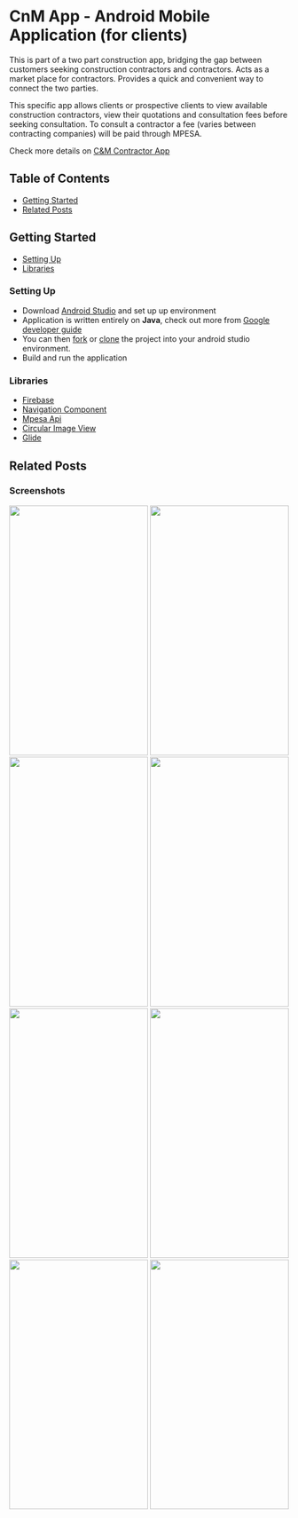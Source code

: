 # CnM App - Android Mobile Application (for clients)

This is part of a two part construction app, bridging the gap between customers seeking construction contractors and contractors. Acts as a market place for contractors. Provides a quick and convenient way to connect the two parties.

This specific app allows clients or prospective clients to view available construction contractors, view their quotations and consultation fees before seeking consultation. To consult a contractor a fee (varies between contracting companies) will be paid through MPESA.

Check more details on [C&M Contractor App](https://github.com/brayomugo15/CnM_Admin)

## Table of Contents
- [Getting Started](#Getting)
- [Related Posts](#Related)

## Getting Started
- [Setting Up](#Setting)
- [Libraries](#Libraries)

### Setting Up
- Download [Android Studio](https://developer.android.com/studio) and set up up environment
- Application is written entirely on **Java**, check out more from [Google developer guide](https://developer.android.com/guide) 
- You can then [fork](https://docs.github.com/en/get-started/quickstart/fork-a-repo) or [clone](https://docs.github.com/en/github/creating-cloning-and-archiving-repositories/cloning-a-repository-from-github/cloning-a-repository) the project into your android studio environment.
- Build and run the application

### Libraries
- [Firebase](https://console.firebase.google.com/)
- [Navigation Component](https://developer.android.com/guide/navigation/navigation-getting-started)
- [Mpesa Api](https://developer.safaricom.co.ke/)
- [Circular Image View](https://github.com/hdodenhof/CircleImageView)
- [Glide](https://github.com/bumptech/glide)

## Related Posts

### Screenshots

<img src="https://user-images.githubusercontent.com/39495725/131087428-1637481c-38cc-4144-aacc-e0a5de31066f.jpg" width="250" height="450">

<img src="https://user-images.githubusercontent.com/39495725/131087436-6e53cad0-dced-4e49-b0f5-f992f2929074.jpg" width="250" height="450">

<img src="https://user-images.githubusercontent.com/39495725/131087441-9ef10e70-8c7b-4335-a8a7-d5f246f5214a.jpg" width="250" height="450">

<img src="https://user-images.githubusercontent.com/39495725/131087443-2aea609c-5d4d-4518-8d87-d59e8602a868.jpg" width="250" height="450">

<img src="https://user-images.githubusercontent.com/39495725/131087447-c522404a-bb6e-4065-9a06-1b8db491def6.jpg" width="250" height="450">

<img src="https://user-images.githubusercontent.com/39495725/131087451-f417b3dc-b226-4e27-aad8-d3c168a34b24.jpg" width="250" height="450">

<img src="https://user-images.githubusercontent.com/39495725/131087454-2531c714-75cd-499f-81e7-4a139aa38b34.jpg" width="250" height="450">

<img src="https://user-images.githubusercontent.com/39495725/131087456-0973eed2-e7f5-4892-b852-a87caefc2c0a.jpg" width="250" height="450">
